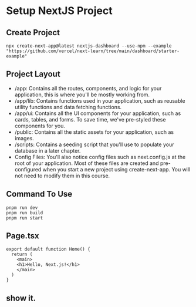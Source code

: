 # Setup NextJS Project

## Create Project

```shell
npx create-next-app@latest nextjs-dashboard --use-npm --example "https://github.com/vercel/next-learn/tree/main/dashboard/starter-example"
```

## Project Layout

- /app: Contains all the routes, components, and logic for your application, this is where you'll be mostly working from.
- /app/lib: Contains functions used in your application, such as reusable utility functions and data fetching functions.
- /app/ui: Contains all the UI components for your application, such as cards, tables, and forms. To save time, we've pre-styled these components for you.
- /public: Contains all the static assets for your application, such as images.
- /scripts: Contains a seeding script that you'll use to populate your database in a later chapter.
- Config Files: You'll also notice config files such as next.config.js at the root of your application. Most of these files are created and pre-configured when you start a new project using create-next-app. You will not need to modify them in this course.

## Command To Use

```shell
pnpm run dev
pnpm run build
pnpm run start
```

## Page.tsx

```shell
export default function Home() {
  return (
    <main>
    <h1>Hello, Next.js!</h1>
    </main>
  )
}

```

## show it.


